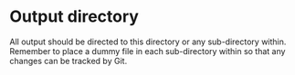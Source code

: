 # Output directory

All output should be directed to this directory or any sub-directory within. Remember to place a dummy file in each sub-directory within so that any changes can be tracked by Git.
